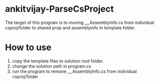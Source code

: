 # ankitvijay-ParseCsProject

The target of this program is to moving <RootNamespace>,<AssemblyName>,<Deterministic>,<OutputPath>,AssemblyInfo.cs from individual csproj/folder to shared prop and assemblyinfo in template folder.

# How to use
1. copy the template files to solution root folder.
2. change the solution path in program.cs
3. run the program to remove <RootNamespace>,<AssemblyName>,<Deterministic>,<OutputPath>,AssemblyInfo.cs from individual csproj/folder
